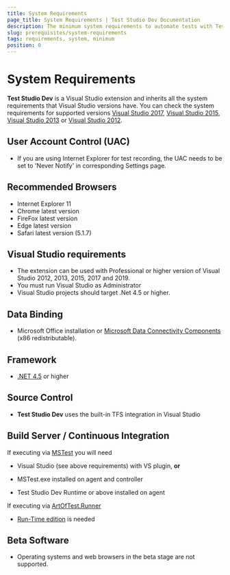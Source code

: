 ```yaml
---
title: System Requirements
page_title: System Requirements | Test Studio Dev Documentation
description: The minimum system requirements to automate tests with Test Studio Dev. 
slug: prerequisites/system-requirements
tags: requirements, system, minimum
position: 0
---
```

# System Requirements

__Test Studio Dev__ is a Visual Studio extension and inherits all the system requirements that  Visual Studio versions have. You can check the system requirements for supported versions <a href="https://docs.microsoft.com/en-us/visualstudio/productinfo/vs2017-system-requirements-vs" target="_blank">Visual Studio 2017</a>, <a href="https://docs.microsoft.com/en-us/visualstudio/productinfo/vs2015-sysrequirements-vs" target="_blank">Visual Studio 2015</a>, <a href="https://docs.microsoft.com/en-us/visualstudio/productinfo/vs2013-sysrequirements-vs" target="_blank">Visual Studio 2013</a> or <a href="https://docs.microsoft.com/en-us/visualstudio/productinfo/vs2013-sysrequirements-vs#vs2012" target="_blank">Visual Studio 2012</a>.

## User Account Control (UAC)

* If you are using Internet Explorer for test recording, the UAC needs to be set to 'Never Notify' in corresponding Settings page.

## Recommended Browsers

* Internet Explorer 11
* Chrome latest version
* FireFox latest version
* Edge latest version
* Safari latest version (5.1.7)

## Visual Studio requirements

* The extension can be used with Professional or higher version of Visual Studio 2012, 2013, 2015, 2017 and 2019.
* You must run Visual Studio as Administrator
* Visual Studio projects should target .Net 4.5 or higher.

## Data Binding

* Microsoft Office installation or <a href="https://www.microsoft.com/en-us/download/details.aspx?id=23734" target="_blank">Microsoft Data Connectivity Components</a> (x86 redistributable).

## Framework

* <a href="https://www.microsoft.com/en-us/download/details.aspx?id=42642" target="_blank">.NET 4.5</a> or higher

## Source Control

* __Test Studio Dev__ uses the built-in TFS integration in Visual Studio  

## Build Server / Continuous Integration

If executing via <a href="/features/test-runners/mstest" target="_blank">MSTest</a> you will need

* Visual Studio (see above requirements) with VS plugin, __or__

* MSTest.exe installed on agent and controller

* Test Studio Dev Runtime or above installed on agent

If executing via <a href="/features/test-runners/artoftest-runner" target="_blank">ArtOfTest.Runner</a>

* <a href="http://www.telerik.com/purchase/teststudio" target="_blank">Run-Time edition</a> is needed

## Beta Software

* Operating systems and web browsers in the beta stage are not supported.